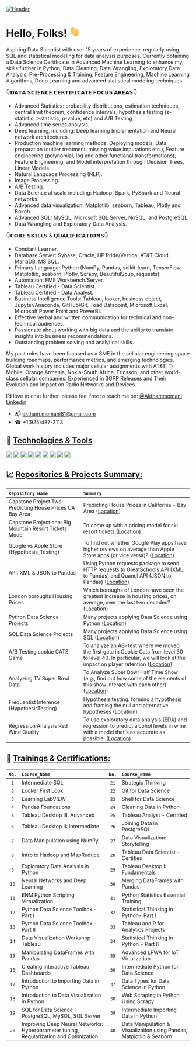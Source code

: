 
[![Header](https://user-images.githubusercontent.com/67468718/103374869-7cd35180-4a8d-11eb-8235-db9ad21d8f9b.JPG "Header")](https://linkedin.com/in/akthammomani/)

# Hello, Folks! <img src="https://raw.githubusercontent.com/akthammomani/akthammomani/master/wave.gif" width="30px">



Aspiring Data Scientist with over 15 years of experience, regularly using SQL and statistical modeling for data analysis purposes. Currently obtaining a Data Science Certificate in Advanced Machine Learning to enhance my skills further in Python, Data Cleaning, Data Wrangling, Exploratory Data Analysis, Pre-Processing & Training, Feature Engineering, Machine Learning Algorithms, Deep Learning and advanced statistical modeling techniques.

👇𝗗𝗔𝗧𝗔 𝗦𝗖𝗜𝗘𝗡𝗖𝗘 𝗖𝗘𝗥𝗧𝗜𝗙𝗜𝗖𝗔𝗧𝗘 𝗙𝗢𝗖𝗨𝗦 𝗔𝗥𝗘𝗔𝗦👇

   * Advanced Statistics: probability distributions, estimation techniques, central limit theorem, confidence intervals, hypothesis testing (z-statistic, t-statistic, p-value, etc) and A/B Testing
   * Advanced time series analysis.
   * Deep learning, including: Deep learning Implementation and Neural network architectures.
   * Production machine learning methods: Deploying models, Data preparation (outlier treatment, missing value imputations etc.), Feature engineering (polynomial, log and other functional transformations), Feature Engineering, and Model interpretation through Decision Trees, Linear Models
   * Natural Language Processing (NLP).
   * Image Processing.
   * A/B Testing.
   * Data Science at scale including: Hadoop, Spark, PySpark and Neural networks.
   * Advanced data visualization: Matplotlib, seaborn, Tableau, Plotly and Bokeh.
   * Advanced SQL: MySQL, Microsoft SQL Server, NoSQL, and PostgreSQL.
   * Data Wrangling and Exploratory Data Analysis.
  
👇𝗖𝗢𝗥𝗘 𝗦𝗞𝗜𝗟𝗟𝗦 & 𝗤𝗨𝗔𝗟𝗜𝗙𝗜𝗖𝗔𝗧𝗜𝗢𝗡𝗦👇

  * Constant Learner.
  * Database Server: Sybase, Oracle, HP Pride/Vertica, AT&T Cloud, MariaDB, MS SQL.
  * Primary Language: Python (NumPy, Pandas, scikit-learn, TensorFlow, Matplotlib, seaborn, Plotly, Scrapy, BeautifulSoup, requests).
  * Automation: FME Workbench/Server.
  * Tableau Certified - Data Scientist.
  * Tableau Certified - Data Analyst.
  * Business Intelligence Tools: Tableau, looker, business object, Jupyter/Anaconda, GitHub/Git, Toad Datapoint, Microsoft Excel, Microsoft Power Point and PowerBI.
  * Effective verbal and written communication for technical and non-technical audiences.
  * Passionate about working with big data and the ability to translate insights into business recommendations.
  * Outstanding problem solving and analytical skills.

My past roles have been focused as a SME in the cellular engineering space building roadmaps, performance metrics, and emerging technologies. Global work history includes major cellular assignments with AT&T, T-Mobile, Orange Armenia, Nokia-South Africa, Ericsson, and other world-class cellular companies. Experienced in 3GPP Releases and Their Evolution and Impact on Radio Networks and Devices.


I’d love to chat further, please feel free to reach me on: <a href="https://linkedin.com/in/akthammomani">@Akthammomani Linkedin</a> 
* 📬 aktham.momani81@gmail.com
* ☎  +1(925)487-2113

## 🔨 <ins> Technologies & Tools<ins> 

![](https://img.shields.io/badge/Code-Python-informational?style=flat&logo=python&logoColor=white&color=2bbc8a)
![](https://img.shields.io/badge/Tools-PostgreSQL-informational?style=flat&logo=postgresql&logoColor=white&color=2bbc8a)
![](https://img.shields.io/badge/Tools-NoSQL-informational?style=flat&logo=nosql&logoColor=white&color=2bbc8a)
![](https://img.shields.io/badge/Tools-MySQL-informational?style=flat&logo=mysql&logoColor=white&color=2bbc8a)
![](https://img.shields.io/badge/Tools-MicrosoftSQLserver-informational?style=flat&logo=MicrosoftSQLserver&logoColor=white&color=2bbc8a)
![](https://img.shields.io/badge/Tools-Tableau-informational?style=flat&logo=tableau&logoColor=white&color=2bbc8a)
![](https://img.shields.io/badge/Tools-Jupyter-informational?style=flat&logo=jupyter&logoColor=white&color=2bbc8a)
![](https://img.shields.io/badge/OS-Linux-informational?style=flat&logo=linux&logoColor=white&color=2bbc8a)
![](https://img.shields.io/badge/Shell-Bash-informational?style=flat&logo=gnu-bash&logoColor=white&color=2bbc8a)

## 📈 <ins> Repositories & Projects Summary:<ins> 

| <code>Repository Name</code>  | <code>Summary</code> |
| :--- |:--- | 
| Capstone Project Two: Predicting House Prices CA Bay Area |Predicting House Prices in California - Bay Area ([Location](https://github.com/akthammomani/Predicting-House-Prices-CA-Bay-Area))|
| Capstone Project one: Big Mountain Resort Tickets Model | To come up with a pricing model for ski resort tickets ([Location](https://github.com/akthammomani/Big-Mountain-Resort-Pricing-Model)) |
| Google vs Apple Store (Hypothesis_Testing)|  To find out whether Google Play apps have higher reviews on average than Apple Store apps (or vice versa)? ([Location](https://github.com/akthammomani/Google-vs-Apple-Store-Hypothesis_Testing))|
|API: XML & JSON to Pandas| Using Python requests package to send HTTP requests to GreatSchools API (XML to Pandas) and Quandl API (JSON to Pandas) ([Location](https://github.com/akthammomani/API-XML-JSON-TO-Pandas))|
| London boroughs Housing Prices | Which boroughs of London have seen the greatest increase in housing prices, on average, over the last two decades? ([Location](https://github.com/akthammomani/London-boroughs-Housing-Prices))|
| Python Data Science Projects | Many projects applying Data Science using Python ([Location](https://github.com/akthammomani/Python-Data-Science-Projects)) |
| SQL Data Science Projects |Many projects applying Data Science using SQL ([Location](https://github.com/akthammomani/SQL-Data-Science-Projects))|
| A/B Testing cookie CATS Game | To analyze an AB-test where we moved the first gate in Cookie Cats from level 30 to level 40. In particular, we will look at the impact on player retention ([Location](https://github.com/akthammomani/AB-Testing-cookie-CATS)) |
| Analyzing TV Super Bowl Data | To Analyze Super Bowl Half Time Show (e.g.,  find out how some of the elements of this show interact with each other) ([Location](https://github.com/akthammomani/Analyzing-TV-Super-Bowl-Data)) |
| Frequentist Inference (HypothesisTesting) | Hypothesis testing: forming a hypothesis and framing the null and alternative hypotheses ([Location](https://github.com/akthammomani/Frequentist-Inference-Hypothesis-Testing))|
| Regression Analysis Red Wine Quality| To use exploratory data analysis (EDA) and regression to predict alcohol levels in wine with a model that's as accurate as possible. ([Location](https://github.com/akthammomani/Regression-Analysis-Red-Wine-Quality))|

## 🎯 <ins> Trainings & Certifications:<ins> 

| <code>No.</code>| <code>Course_Name</code>  |  <code>No.</code> | <code>Course_Name</code>  | 
|:---: |:--- |:---: |:--- |
|<code>1</code>|Intermediate SQL|<code>21</code>|Strategic Thinking|
|<code>2</code>|Looker First Look|<code>22</code>|Git for Data Science|
|<code>3</code>|Learning LabVIEW|<code>23</code>|Shell for Data Science|
|<code>4</code>|Pandas Foundations|<code>24</code>|Cleaning Data in Python|
|<code>5</code>|Tableau Desktop III: Advanced|<code>25</code>|Tableau Analyst - Certified|
|<code>6</code>|Tableau Desktop II: Intermediate|<code>26</code>|Joining Data in PostgreSQL|
|<code>7</code>|Data Manipulation using NumPy|<code>27</code>|Data Visualization: Storytelling|
|<code>8</code>|Intro to Hadoop and MapReduce|<code>28</code>|Tableau Data Scientist - Certified|
|<code>9</code>|Exploratory Data Analysis in Python|<code>29</code>|Tableau Desktop I: Fundamentals|
|<code>10</code>|Neural Networks and Deep Learning|<code>30</code>|Merging DataFrames with Pandas|
|<code>11</code>|ENM Python Scripting Virtualization|<code>31</code>|Python Statistics Essential Training|
|<code>12</code>|Python Data Science Toolbox - Part I|<code>32</code>|Statistical Thinking in Python- Part I|
|<code>13</code>|Python Data Science Toolbox - Part II|<code>33</code>|Tableau and R for Analytics Projects|
|<code>14</code>|Data Visualization Workshop - Tableau|<code>34</code>|Statistical Thinking in Python - Part II|
|<code>15</code>|Manipulating DataFrames with Pandas|<code>35</code>|Advanced LPWA for IoT Virtulization|
|<code>16</code>|Creating Interactive Tableau Dashboards|<code>36</code>|Intermediate Python for Data Science|
|<code>17</code>|Introduction to Importing Data in Python|<code>37</code>|Data Types for Data Science in Python|
|<code>18</code>|Introduction to Data Visualization in Python|<code>38</code>|Web Scraping in Python Using Scrapy|
|<code>19</code>|SQL for Data Science - PostgreSQL, MySQL, SQL Server|<code>39</code>|Intermediate Importing Data in Python|
|<code>20</code>|Improving Deep Neural Networks: Hyperparameter tuning, Regularization and Optimization|<code>40</code>| Data Manipulation & Visualization using Pandas, Matplotlib & Seaborn|










